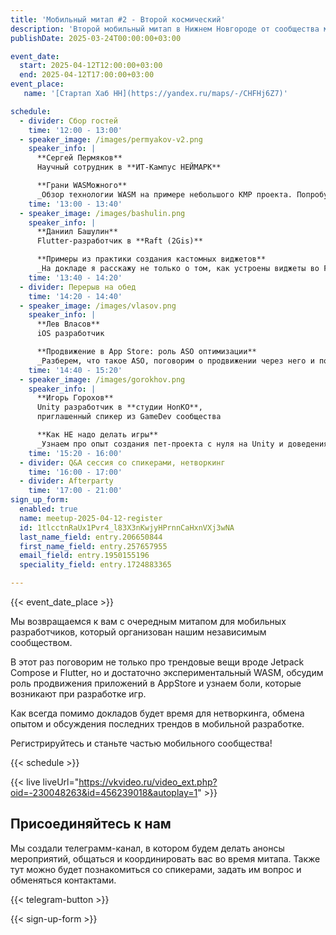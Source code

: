 ```yaml
---
title: 'Мобильный митап #2 - Второй космический'
description: 'Второй мобильный митап в Нижнем Новгороде от сообщества мобильных разработчиков. А космический он, потому что 12 апреля - день космонавтики.'
publishDate: 2025-03-24T00:00:00+03:00

event_date:
  start: 2025-04-12T12:00:00+03:00
  end: 2025-04-12T17:00:00+03:00
event_place:
   name: '[Стартап Хаб НН](https://yandex.ru/maps/-/CHFHj6Z7)'

schedule:
  - divider: Сбор гостей
    time: '12:00 - 13:00'
  - speaker_image: /images/permyakov-v2.png
    speaker_info: |
      **Сергей Пермяков**  
      Научный сотрудник в **ИТ-Кампус НЕЙМАРК**

      **Грани WASMожного**  
      _Обзор технологии WASM на примере небольшого KMP проекта. Попробуем узнать к какой альфа-центавра полетит Jetpack Compose в браузере._
    time: '13:00 - 13:40'
  - speaker_image: /images/bashulin.png
    speaker_info: |
      **Даниил Башулин**  
      Flutter-разработчик в **Raft (2Gis)**

      **Примеры из практики создания кастомных виджетов**  
      _На докладе я расскажу не только о том, как устроены виджеты во Flutter изнутри и поделюсь своим опытом, но и помогу разобраться с рендер-объектами. На примере разработок в проекте Balady от 2gis разберем как создавать динамические и гибко настраиваемые компоненты пользовательского интерфейса._
    time: '13:40 - 14:20'  
  - divider: Перерыв на обед
    time: '14:20 - 14:40'
  - speaker_image: /images/vlasov.png
    speaker_info: |
      **Лев Власов**  
      iOS разработчик

      **Продвижение в App Store: роль ASO оптимизации**  
      _Разберем, что такое ASO, поговорим о продвижении через него и посмотрим как оно работает на примере своего приложения._
    time: '14:40 - 15:20'
  - speaker_image: /images/gorokhov.png
    speaker_info: |
      **Игорь Горохов**  
      Unity разработчик в **студии HonKO**,  
      приглашенный спикер из GameDev сообщества

      **Как НЕ надо делать игры**  
      _Узнаем про опыт создания пет-проекта с нуля на Unity и доведения его до продакшена. Поделюсь опытом "Как это было и что из этого стало"._
    time: '15:20 - 16:00'
  - divider: Q&A сессия со спикерами, нетворкинг
    time: '16:00 - 17:00'
  - divider: Afterparty
    time: '17:00 - 21:00'
sign_up_form:
  enabled: true
  name: meetup-2025-04-12-register
  id: 1tlcctnRaUx1Pvr4_l83X3nKwjyHPrnnCaHxnVXj3wNA
  last_name_field: entry.206650844
  first_name_field: entry.257657955
  email_field: entry.1950155196
  speciality_field: entry.1724883365

---
```


{{< event_date_place >}}

Мы возвращаемся к вам с очередным митапом для мобильных разработчиков, который организован нашим независимым сообществом.

В этот раз поговорим не только про трендовые вещи вроде Jetpack Compose и Flutter, но и достаточно экспериментальный WASM, обсудим роль продвижения приложений в AppStore и узнаем боли, которые возникают при разработке игр.

Как всегда помимо докладов будет время для нетворкинга, обмена опытом и обсуждения последних трендов в мобильной разработке.

Регистрируйтесь и станьте частью мобильного сообщества!

{{< schedule >}}

{{< live liveUrl="https://vkvideo.ru/video_ext.php?oid=-230048263&id=456239018&autoplay=1" >}}

## Присоединяйтесь к нам

Мы создали телеграмм-канал, в котором будем делать анонсы мероприятий, общаться и координировать вас во время митапа. Также тут можно будет познакомиться со спикерами, задать им вопрос и обменяться контактами.

{{< telegram-button >}}

{{< sign-up-form >}}